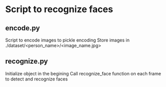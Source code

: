 # Script to recognize faces

## encode.py
Script to encode images to pickle encoding
Store images in ./dataset/<person_name>/<image_name.jpg>

## recognize.py
Initialize object in the begining
Call recognize_face function on each frame to detect and recognize faces